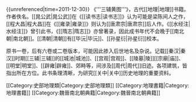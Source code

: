 {{unreferenced|time=2011-12-30}} 
《'''三辅黄图'''》，古代[[地理|地理]]书籍。作者佚名。[[晁公武|晁公武]]在《[[读书志|读书志]]》认为可能是梁陈间人之作，[[程大昌|程大昌]]在《[[雍录|雍录]]》则认为[[唐肃宗|唐肃宗]]后人作。《[[水经注|水经注]]》曾引此书，《[[隋志|隋志]]》亦曾著录，因此成书年代不会晚于[[南北朝|南北朝]]。[[清朝|清朝]]有[[毕沅|毕沅]]、[[孙星衍|孙星衍]]校本。

原书一卷，后有六卷或二卷版本，可能因此掺入后世地名及杂说。记载[[秦汉|秦汉]]时期[[三辅|三辅]]的[[城池|城池]]、[[宫观|宫观]]、[[陵墓|陵]][[宗廟|庙]]、[[明堂|明堂]]、[[辟雍|辟雍]]、郊畤等，间涉及[[周代|周代]]旧迹。各项建筑，皆指出所在方位。此书条理清晰，为研究[[关中|关中]]历史地理的重要资料。
<!--NO2STUB_LIST-->

[[Category:史部地理類|Category:史部地理類]]
[[Category:地理書籍|Category:地理書籍]]
[[Category:魏晉南北朝典籍|Category:魏晉南北朝典籍]]